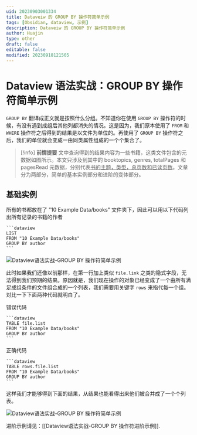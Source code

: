 ```yaml
---
uid: 20230903001334
title: Dataveiw 的 GROUP BY 操作符简单示例
tags: [Obsidian, dataview, 示例]
description: Dataveiw 的 GROUP BY 操作符简单示例
author: Huajin
type: other
draft: false
editable: false
modified: 20230918121505
---
```


# Dataview 语法实战：GROUP BY 操作符简单示例

`GROUP BY` 翻译成正文就是按照什么分组。不知道你在使用 `GROUP BY` 操作符的时候，有没有遇到成组后其他列都消失的情况。这是因为，我们原本使用了 `FROM` 和 `WHERE` 操作符之后得到的结果是以文件为单位的。再使用了 `GROUP BY` 操作符之后，我们的单位就会变成一由同类属性组成的一个个集合了。

> [!info] **前情提要**
> 文中查询得到的结果内容为一些书籍，这类文件包含的元数据如图所示。本文只涉及到其中的 booktopics, genres, totalPages 和 pagesRead 元数据，分别代表<u>书的主题，类型，总页数和已读页数</u>。文章分为两部分，简单的基本实例部分和进阶的变体部分。

## 基础实例

所有的书都放在了 "10 Example Data/books" 文件夹下，因此可以用以下代码列出所有记录的书籍的作者

`````示例代码
```dataview
LIST
FROM "10 Example Data/books"
GROUP BY author
```
`````

![Dataview语法实战-GROUP BY 操作符简单示例](https://cdn.pkmer.cn/images/Pasted%20image%2020230903002834.png!pkmer)

此时如果我们还像以前那样，在第一行加上类似 `file.link` 之类的隐式字段，无法得到我们预期的结果。原因就是，我们现在操作的对象已经变成了一个由所有满足成组条件的文件组合成的一个列表，我们需要用关键字 `rows` 来指代每一个组。对比一下下面两种代码就明白了。

错误代码

`````示例代码
```dataview
TABLE file.list
FROM "10 Example Data/books"
GROUP BY author
```
`````

正确代码

`````示例代码
```dataview
TABLE rows.file.list
FROM "10 Example Data/books"
GROUP BY author
```
`````

这样我们才能够得到下面的结果，从结果也能看得出来他们被合并成了一个个列表。

![Dataview语法实战-GROUP BY 操作符简单示例](https://cdn.pkmer.cn/images/Pasted%20image%2020230903003317.png!pkmer)

进阶示例请见：[[Dataview语法实战-GROUP BY 操作符进阶示例]].